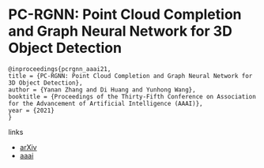 # PC-RGNN: Point Cloud Completion and Graph Neural Network for 3D Object Detection

```
@inproceedings{pcrgnn_aaai21,
title = {PC-RGNN: Point Cloud Completion and Graph Neural Network for 3D Object Detection},
author = {Yanan Zhang and Di Huang and Yunhong Wang},
booktitle = {Proceedings of the Thirty-Fifth Conference on Association for the Advancement of Artificial Intelligence (AAAI)},
year = {2021}
}
```

links
- [arXiv](https://arxiv.org/abs/2012.10412)
- [aaai](https://www.aaai.org/AAAI21Papers/AAAI-3692.ZhangY.pdf)
